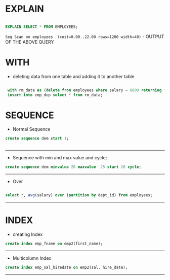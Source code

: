 # EXPLAIN

```sql

EXPLAIN SELECT * FROM EMPLOYEES;

```

` Seq Scan on employees  (cost=0.00..22.00 rows=1200 width=40) ` - OUTPUT OF THE ABOVE QUERY


# WITH

- deleting data from one table and adding it to another table

```sql

 with rm_data as (delete from employees where salary = 8000 returning *)
 insert into emp_dup select * from rm_data;

```


# SEQUENCE
- Normal Sequence

```sql
create sequence dem start 1;
 
```
---

- Sequence with min and max value and cycle;

```sql
create sequence dem minvalue 20 maxvalue  25 start 20 cycle;

```
---

- Over 

```sql

select *, avg(salary) over (partition by dept_id) from employees;

```

---

# INDEX

- creating Index
```sql
create index emp_fname on emp2(first_name);

```

---

- Multicolumn Index

```sql
create index emp_sal_hiredate on emp2(sal, hire_date);
```
---
